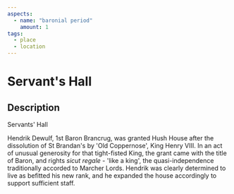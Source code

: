 ```yaml
---
aspects: 
  - name: "baronial period"
    amount: 1
tags:
  - place
  - location
---
```


# Servant's Hall

## Description
Servants' Hall

Hendrik Dewulf, 1st Baron Brancrug, was granted Hush House after the dissolution of St Brandan's by 'Old Coppernose', King Henry VIII. In an act of unusual generosity for that tight-fisted King, the grant came with the title of Baron, and rights <i>sicut regale</i> - 'like a king', the quasi-independence traditionally accorded to Marcher Lords. Hendrik was clearly determined to live as befitted his new rank, and he expanded the house accordingly to support sufficient staff.
